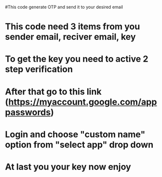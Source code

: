 #This code generate OTP and send it to your desired email
# This code need 3 items from you sender email, reciver email, key
# To get the key you need to active 2 step verification 
# After that go to this link (https://myaccount.google.com/apppasswords)
# Login and choose "custom name" option from "select app" drop down
# At last you your key now enjoy